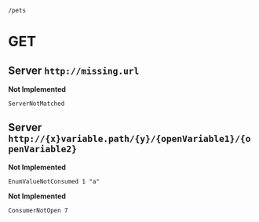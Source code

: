  `/pets`

# GET

## Server `http://missing.url`

**Not Implemented**

    ServerNotMatched

## Server `http://{x}variable.path/{y}/{openVariable1}/{openVariable2}`

**Not Implemented**

    EnumValueNotConsumed 1 "a"

**Not Implemented**

    ConsumerNotOpen 7
